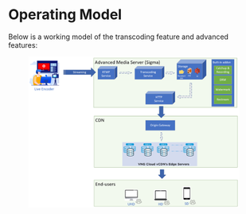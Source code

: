 # Operating Model

Below is a working model of the transcoding feature and advanced features:

<figure><img src="../../../.gitbook/assets/image (1) (1) (1).png" alt=""><figcaption></figcaption></figure>

